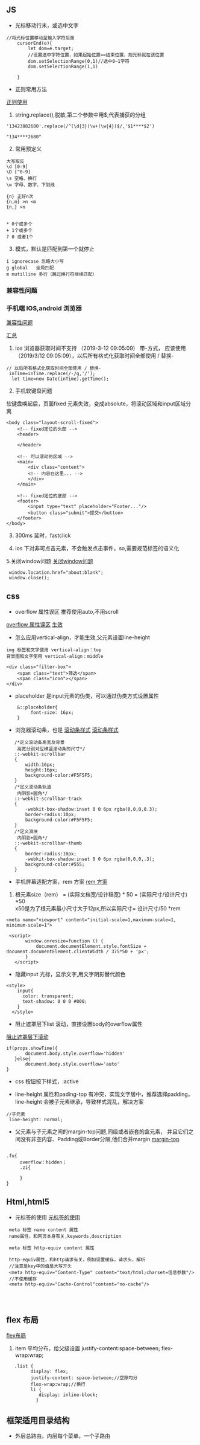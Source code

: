 
## JS 
- 光标移动行末，或选中文字
``` 
//将光标位置移动至输入字符后面
    cursorEnd(e){
        let dom=e.target;
        //设置选中字符位置，如果起始位置==结束位置，则光标就在该位置
        dom.setSelectionRange(0,1)//选中0~1字符
        dom.setSelectionRange(1,1)

    }

```
- 正则常用方法

[正则使用](http://javascript.ruanyifeng.com/stdlib/regexp.html#toc3)

1. string.replace(),脱敏,第二个参数中用$,代表捕获的分组
``` 
'13423882680'.replace(/^(\d{3})\w+(\w{4})$/,'$1****$2')

"134****2680"

```
2. 常用预定义

``` 
大写取反
\d [0-9] 
\D [^0-9]
\s 空格、换行
\w 字母、数字、下划线

{n} 正好n次
{n,m} >n <m
{n,} >n


* 0个或多个
+ 1个或多个
? 0 或者1个

```
3. 模式，默认是匹配到第一个就停止


``` 
i ignorecase 忽略大小写
g global   全局匹配
m mutilline 多行（跳过换行符继续匹配）

```

###  兼容性问题

### 手机端 IOS,android 浏览器

[兼容性问题](https://www.jianshu.com/p/31e53df2ecce)

[汇总](https://efe.baidu.com/blog/mobile-fixed-layout)

1. ios 浏览器获取时间不支持 （2019-3-12 09:05:09） 带-方式，
应该使用（2019/3/12 09:05:09），以后所有格式化获取时间全部使用 / 替换-

``` 
// 以后所有格式化获取时间全部使用 / 替换-
 inTime=inTime.replace(/-/g,'/');
  let time=new Date(inTime).getTime();
``` 
2. 手机软键盘问题

软键盘唤起后，页面fixed 元素失效，变成absolute，将滚动区域和input区域分离

 ``` 
 <body class="layout-scroll-fixed">
     <!-- fixed定位的头部 -->
     <header>
         
     </header>
     
     <!-- 可以滚动的区域 -->
     <main>
         <div class="content">
         <!-- 内容在这里... -->
         </div>
     </main>
     
     <!-- fixed定位的底部 -->
     <footer>
         <input type="text" placeholder="Footer..."/>
         <button class="submit">提交</button>
     </footer>
 </body>
 
 ```
 3. 300ms 延时，fastclick
 
 4. ios 下对非可点击元素，不会触发点击事件，so,需要规范标签的语义化
 
 5.关闭window问题
 [关闭window问题](https://www.jianshu.com/p/9dc2752194b8)
 
 ``` 
  window.location.href="about:blank";
  window.close();
 ```
 
     


## css 
 - overflow 属性误区 推荐使用auto,不用scroll

[overflow 属性误区](http://www.w3school.com.cn/cssref/pr_pos_overflow.asp)
[生效](https://blog.csdn.net/diudiu5201/article/details/54666809)
 - 怎么应用vertical-align，才能生效,父元素设置line-height
 
 ``` 
 img 标签和文字使用 vertical-align：top
 背景图和文字使用 vertical-align：middle
 
 <div class="filter-box">
     <span class="text">筛选</span>
     <span class="icon"></span>
 </div>
 
 ```
 
 
 
 - placeholder 是input元素的伪类，可以通过伪类方式设置属性
 ``` 
     &::placeholder{
          font-size: 16px;
     }
 ```
 - 浏览器滚动条，也是
 [滚动条样式](https://www.cnblogs.com/yclblog/p/6806496.html)
 [滚动条样式](https://segmentfault.com/a/1190000012800450)
  ``` 
     /*定义滚动条高宽及背景
      高宽分别对应横竖滚动条的尺寸*/
     ::-webkit-scrollbar
     {
         width:16px;
         height:16px;
         background-color:#F5F5F5;
     }
     /*定义滚动条轨道
      内阴影+圆角*/
     ::-webkit-scrollbar-track
     {
         -webkit-box-shadow:inset 0 0 6px rgba(0,0,0,0.3);
         border-radius:10px;
         background-color:#F5F5F5;
     }
     /*定义滑块
      内阴影+圆角*/
     ::-webkit-scrollbar-thumb
     {
         border-radius:10px;
         -webkit-box-shadow:inset 0 0 6px rgba(0,0,0,.3);
         background-color:#555;
     }

  ```
  
- 手机屏幕适配方案，rem 方案
    [rem 方案](https://www.cnblogs.com/dannyxie/p/6640903.html)
1.  根元素size（rem） = (实际文档宽/设计稿宽) * 50 = (实际尺寸/设计尺寸) *50  
x50是为了根元素最小尺寸大于12px,所以实际尺寸= 设计尺寸/50 *rem
    
 ``` 
 <meta name="viewport" content="initial-scale=1,maximum-scale=1, minimum-scale=1">
 
  <script>
        window.onresize=function () {
            document.documentElement.style.fontSize = document.documentElement.clientWidth / 375*50 + 'px';
        }
    </script>
 
 ```
 - 隐藏input 光标，显示文字,用文字阴影替代颜色
    
 ``` 
 <style>
     input{
       color: transparent;
       text-shadow: 0 0 0 #000;
     }
   </style>
 ```
 - 阻止遮罩层下list 滚动，直接设置body的overflow属性
 
 [阻止遮罩层下滚动](https://www.cnblogs.com/licf/p/4691556.html)
 
 ``` 
if(props.showTime){
        document.body.style.overflow='hidden'
    }else{
        document.body.style.overflow='auto'
}
 
 ```
 - css 按钮按下样式，:active
 
 
 -  line-height 属性和pading-top 有冲突，实现文字居中，推荐选择padding，line-height
 会被子元素继承，导致样式混乱，解决方案
 ``` 
 //子元素
  line-height: normal;
 
 ```
 
 - 父元素与子元素之间的margin-top问题,同级或者嵌套的盒元素，
 并且它们之间没有非空内容、Padding或Border分隔,他们合并margin
  [margin-top](https://www.cnblogs.com/ranyonsue/p/5461749.html)
  ``` 
  
  .fu{
       overflow：hidden；
       .zi{
        
       }
  }
  
  ```
 
## Html,html5
- 元标签的使用
[元标签的使用](https://www.cnblogs.com/yumo1627129/p/7198968.html)
 ``` 
  meta 标签 name content 属性
  name属性，和网页本身有关,keywords,description
  
  meta 标签 http-equiv content 属性
  
  http-equiv属性，和http请求有关，例如设置缓存，请求头，解析
  //注意是key中的值是大写开头
  <meta http-equiv="Content-Type" content="text/html;charset=信息参数"/> 
  //不使用缓存
  <meta http-equiv="Cache-Control"content="no-cache"/>
      
  
  
  ```  


 
 
## flex 布局

  [flex布局](http://www.ruanyifeng.com/blog/2015/07/flex-grammar.html)
 
 1. item 平均分布，给父级设置 justify-content:space-between; flex-wrap:wrap;
 
 ``` 
    .list {
          display: flex;
          justify-content: space-between;//空隙均分
          flex-wrap:wrap;//换行
          li {
             display: inline-block;
            }
 ```
 
 
 
 ## 框架适用目录结构
 
 - 外层总路由，内层每个菜单，一个子路由
 
 

  
  
 
 
    
 
 
 